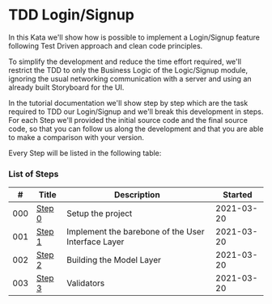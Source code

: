 # TDD Login/Signup

In this Kata we'll show how is possible to implement a Login/Signup feature following Test Driven approach and clean code principles.

To simplify the development and reduce the time effort required, we'll restrict the TDD to only the Business Logic of the Logic/Signup module, ignoring the usual networking communication with a server and using an already built Storyboard for the UI.

In the tutorial documentation we'll show step by step which are the task required to TDD our Login/Signup and we'll break this development in steps. For each Step we'll provided the initial source code and the final source code, so that you can follow us along the development and that you are able to make a comparison with your version.

Every Step will be listed in the following table:

### List of Steps

| #    | Title                                                | Description                                        | Started    |
| ---- | ---------------------------------------------------- | -------------------------------------------------- | ---------- |
| 000  | [Step 0](000_Step_0/000_Step0_Project.md)            | Setup the project                                  | 2021-03-20 |
| 001  | [Step 1](000_Step_1/000_Step1_UserInterfaceLayer.md) | Implement the barebone of the User Interface Layer | 2021-03-20 |
| 002  | [Step 2](000_Step_2/000_Step2_ModelLayer.md)         | Building the Model Layer                           | 2021-03-20 |
| 003  | [Step 3](000_Step_3/000_Step3_Validators.md)         | Validators                                         | 2021-03-20 |

## 

